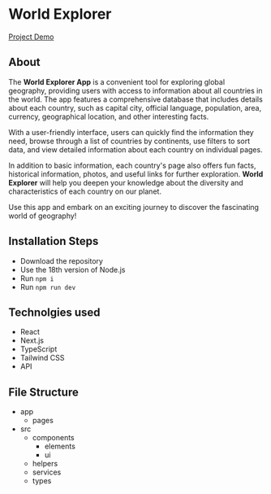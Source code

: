 # World Explorer

[Project Demo](https://next-countries-orpin.vercel.app/)

## About

The **World Explorer App** is a convenient tool for exploring global geography, providing users with access to information about all countries in the world. The app features a comprehensive database that includes details about each country, such as capital city, official language, population, area, currency, geographical location, and other interesting facts.

With a user-friendly interface, users can quickly find the information they need, browse through a list of countries by continents, use filters to sort data, and view detailed information about each country on individual pages.

In addition to basic information, each country's page also offers fun facts, historical information, photos, and useful links for further exploration. **World Explorer** will help you deepen your knowledge about the diversity and characteristics of each country on our planet.

Use this app and embark on an exciting journey to discover the fascinating world of geography!

## Installation Steps

-   Download the repository
-   Use the 18th version of Node.js
-   Run `npm i`
-   Run `npm run dev`

## Technolgies used

-   React
-   Next.js
-   TypeScript
-   Tailwind CSS
-   API

## File Structure

-   app
    -   pages
-   src
    -   components
        -   elements
        -   ui
    -   helpers
    -   services
    -   types
